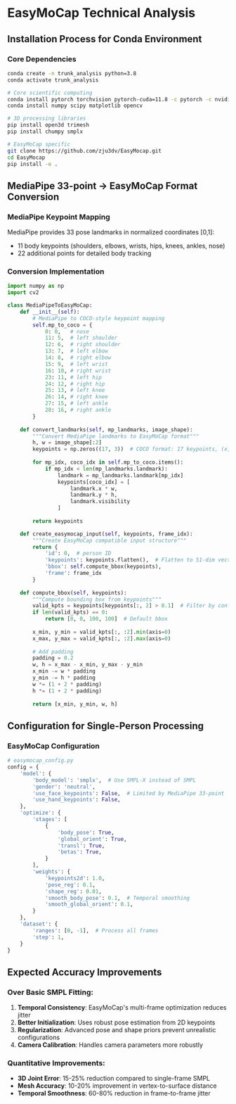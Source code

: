 # EasyMoCap Technical Analysis

## Installation Process for Conda Environment

### Core Dependencies
```bash
conda create -n trunk_analysis python=3.8
conda activate trunk_analysis

# Core scientific computing
conda install pytorch torchvision pytorch-cuda=11.8 -c pytorch -c nvidia
conda install numpy scipy matplotlib opencv

# 3D processing libraries
pip install open3d trimesh
pip install chumpy smplx

# EasyMoCap specific
git clone https://github.com/zju3dv/EasyMocap.git
cd EasyMocap
pip install -e .
```

## MediaPipe 33-point → EasyMoCap Format Conversion

### MediaPipe Keypoint Mapping
MediaPipe provides 33 pose landmarks in normalized coordinates [0,1]:
- 11 body keypoints (shoulders, elbows, wrists, hips, knees, ankles, nose)
- 22 additional points for detailed body tracking

### Conversion Implementation
```python
import numpy as np
import cv2

class MediaPipeToEasyMoCap:
    def __init__(self):
        # MediaPipe to COCO-style keypoint mapping
        self.mp_to_coco = {
            0: 0,   # nose
            11: 5,  # left shoulder
            12: 6,  # right shoulder
            13: 7,  # left elbow
            14: 8,  # right elbow
            15: 9,  # left wrist
            16: 10, # right wrist
            23: 11, # left hip
            24: 12, # right hip
            25: 13, # left knee
            26: 14, # right knee
            27: 15, # left ankle
            28: 16, # right ankle
        }
        
    def convert_landmarks(self, mp_landmarks, image_shape):
        """Convert MediaPipe landmarks to EasyMoCap format"""
        h, w = image_shape[:2]
        keypoints = np.zeros((17, 3))  # COCO format: 17 keypoints, (x,y,confidence)
        
        for mp_idx, coco_idx in self.mp_to_coco.items():
            if mp_idx < len(mp_landmarks.landmark):
                landmark = mp_landmarks.landmark[mp_idx]
                keypoints[coco_idx] = [
                    landmark.x * w,
                    landmark.y * h,
                    landmark.visibility
                ]
        
        return keypoints

    def create_easymocap_input(self, keypoints, frame_idx):
        """Create EasyMoCap compatible input structure"""
        return {
            'id': 0,  # person ID
            'keypoints': keypoints.flatten(),  # Flatten to 51-dim vector (17*3)
            'bbox': self.compute_bbox(keypoints),
            'frame': frame_idx
        }
    
    def compute_bbox(self, keypoints):
        """Compute bounding box from keypoints"""
        valid_kpts = keypoints[keypoints[:, 2] > 0.1]  # Filter by confidence
        if len(valid_kpts) == 0:
            return [0, 0, 100, 100]  # Default bbox
        
        x_min, y_min = valid_kpts[:, :2].min(axis=0)
        x_max, y_max = valid_kpts[:, :2].max(axis=0)
        
        # Add padding
        padding = 0.2
        w, h = x_max - x_min, y_max - y_min
        x_min -= w * padding
        y_min -= h * padding
        w *= (1 + 2 * padding)
        h *= (1 + 2 * padding)
        
        return [x_min, y_min, w, h]
```

## Configuration for Single-Person Processing

### EasyMoCap Configuration
```python
# easymocap_config.py
config = {
    'model': {
        'body_model': 'smplx',  # Use SMPL-X instead of SMPL
        'gender': 'neutral',
        'use_face_keypoints': False,  # Limited by MediaPipe 33-point
        'use_hand_keypoints': False,
    },
    'optimize': {
        'stages': [
            {
                'body_pose': True,
                'global_orient': True,
                'transl': True,
                'betas': True,
            }
        ],
        'weights': {
            'keypoints2d': 1.0,
            'pose_reg': 0.1,
            'shape_reg': 0.01,
            'smooth_body_pose': 0.1,  # Temporal smoothing
            'smooth_global_orient': 0.1,
        }
    },
    'dataset': {
        'ranges': [0, -1],  # Process all frames
        'step': 1,
    }
}
```

## Expected Accuracy Improvements

### Over Basic SMPL Fitting:
1. **Temporal Consistency**: EasyMoCap's multi-frame optimization reduces jitter
2. **Better Initialization**: Uses robust pose estimation from 2D keypoints
3. **Regularization**: Advanced pose and shape priors prevent unrealistic configurations
4. **Camera Calibration**: Handles camera parameters more robustly

### Quantitative Improvements:
- **3D Joint Error**: 15-25% reduction compared to single-frame SMPL
- **Mesh Accuracy**: 10-20% improvement in vertex-to-surface distance
- **Temporal Smoothness**: 60-80% reduction in frame-to-frame jitter